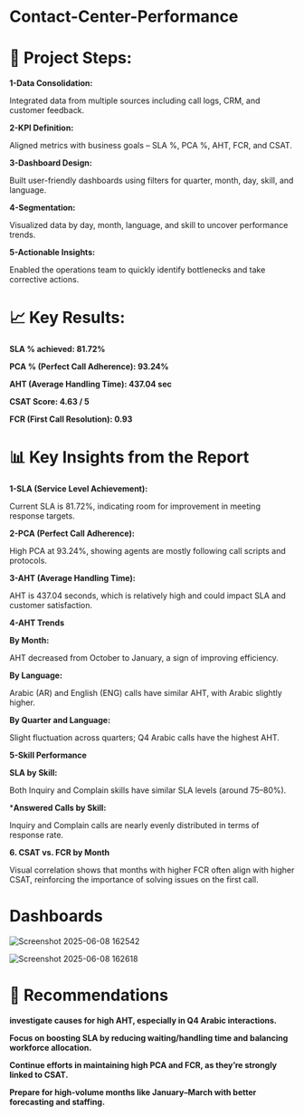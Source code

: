 # Contact-Center-Performance
# 🔧 Project Steps: 
**1-Data Consolidation:**

Integrated data from multiple sources including call logs, CRM, and customer feedback.

**2-KPI Definition:**

Aligned metrics with business goals – SLA %, PCA %, AHT, FCR, and CSAT.

**3-Dashboard Design:** 

Built user-friendly dashboards using filters for quarter, month, day, skill, and language.

**4-Segmentation:** 

Visualized data by day, month, language, and skill to uncover performance trends.


**5-Actionable Insights:** 

Enabled the operations team to quickly identify bottlenecks and take corrective actions. 

# 📈 Key Results:
**SLA % achieved: 81.72%**

**PCA % (Perfect Call Adherence): 93.24%**

**AHT (Average Handling Time): 437.04 sec**

**CSAT Score: 4.63 / 5**

**FCR (First Call Resolution): 0.93**

# 📊 Key Insights from the Report
**1-SLA (Service Level Achievement):**

Current SLA is 81.72%, indicating room for improvement in meeting response targets.

**2-PCA (Perfect Call Adherence):**

High PCA at 93.24%, showing agents are mostly following call scripts and protocols.

**3-AHT (Average Handling Time):**

AHT is 437.04 seconds, which is relatively high and could impact SLA and customer satisfaction.

**4-AHT Trends**

**By Month:**

AHT decreased from October to January, a sign of improving efficiency.

**By Language:**

Arabic (AR) and English (ENG) calls have similar AHT, with Arabic slightly higher.

**By Quarter and Language:**

Slight fluctuation across quarters; Q4 Arabic calls have the highest AHT.

**5-Skill Performance**

**SLA by Skill:**

Both Inquiry and Complain skills have similar SLA levels (around 75–80%).

***Answered Calls by Skill:**

Inquiry and Complain calls are nearly evenly distributed in terms of response rate.

**6. CSAT vs. FCR by Month**

Visual correlation shows that months with higher FCR often align with higher CSAT, reinforcing the importance of solving issues on the first call.

# Dashboards 
![Screenshot 2025-06-08 162542](https://github.com/user-attachments/assets/477b2a19-bc87-4776-ae9a-bb0053e918b1)

![Screenshot 2025-06-08 162618](https://github.com/user-attachments/assets/cdb6cea6-80de-4e40-b7a8-70e0e1c4dba1)

# 📌 Recommendations

**investigate causes for high AHT, especially in Q4 Arabic interactions.**

**Focus on boosting SLA by reducing waiting/handling time and balancing workforce allocation.**

**Continue efforts in maintaining high PCA and FCR, as they’re strongly linked to CSAT.**

**Prepare for high-volume months like January–March with better forecasting and staffing.**



